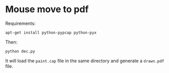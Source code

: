 Mouse move to pdf
==================

Requirements:

```
apt-get install python-pypcap python-pyx
```

Then:

```
python dec.py
```

It will load the `paint.cap` file in the same directory and generate a `drawn.pdf` file.


